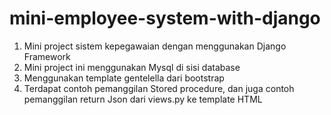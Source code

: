 # mini-employee-system-with-django

1. Mini project sistem kepegawaian dengan menggunakan Django Framework
2. Mini project ini menggunakan Mysql di sisi database
3. Menggunakan template gentelella dari bootstrap
4. Terdapat contoh pemanggilan Stored procedure, dan juga contoh pemanggilan return Json dari views.py ke template HTML
